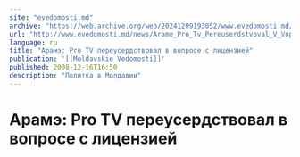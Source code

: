 ```yaml
---
site: "evedomosti.md"
archive: "https://web.archive.org/web/20241209193052/www.evedomosti.md/news/Arame_Pro_Tv_Pereuserdstvoval_V_Voprose_S_Litsenziei"
url: "http://www.evedomosti.md/news/Arame_Pro_Tv_Pereuserdstvoval_V_Voprose_S_Litsenziei"
language: ru
title: "Арамэ: Pro TV переусердствовал в вопросе с лицензией"
publication: '[[Moldavskie Vedomosti]]'
published: 2008-12-16T16:50
description: "Политка в Молдавии"
---
```


# Арамэ: Pro TV переусердствовал в вопросе с лицензией

